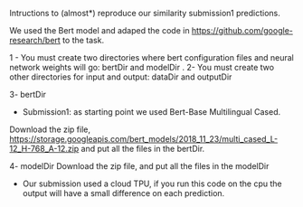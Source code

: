 Intructions to (almost*) reproduce our similarity submission1 predictions.

We used the Bert model and adaped the code in https://github.com/google-research/bert to the task.

1 - You must create two directories where bert configuration files and neural network weights will go: bertDir and modelDir .
2- You must create two other directories for input and output: dataDir and outputDir

3- bertDir
  - Submission1: as starting point we used Bert-Base Multilingual Cased. 
    
  Download the zip file,   https://storage.googleapis.com/bert_models/2018_11_23/multi_cased_L-12_H-768_A-12.zip
  and put all the files in the bertDir.
  
4- modelDir
   Download the zip file, 
   and put all the files in the modelDir
   




* Our submission used a cloud TPU, if you run this code on the cpu the output will have a small difference on each prediction.
